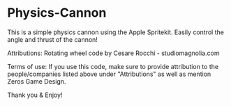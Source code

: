 Physics-Cannon
==============

This is a simple physics cannon using the Apple Spritekit. Easily control the angle and thrust of the cannon!

Attributions:
Rotating wheel code by Cesare Rocchi - studiomagnolia.com


Terms of use:
If you use this code, make sure to provide attribution to the people/companies listed above under "Attributions" as well as mention Zeros Game Design.

Thank you & Enjoy!
